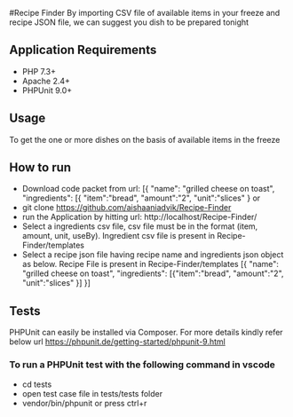 #Recipe Finder
By importing CSV file of available items in your freeze and recipe JSON file, we can suggest you dish to be prepared tonight


## Application Requirements
- PHP 7.3+ 
- Apache 2.4+
- PHPUnit 9.0+


## Usage
To get the one or more dishes on the basis of available items in the freeze


## How to run
- Download code packet from url: [{ "name": "grilled cheese on toast", "ingredients": [{ "item":"bread", "amount":"2", "unit":"slices" }
  or 
- git clone https://github.com/aishaaniadvik/Recipe-Finder
- run the Application by hitting url: http://localhost/Recipe-Finder/
- Select a ingredients csv file, csv file must be in the format (item, amount, unit, useBy). Ingredient csv file is present in Recipe-Finder/templates 
- Select a recipe json file having recipe name and ingredients json object as below. Recipe File is present in Recipe-Finder/templates
   [{ "name": "grilled cheese on toast", "ingredients": [{"item":"bread", "amount":"2", "unit":"slices" }] }]


## Tests
PHPUnit can easily be installed via Composer. For more details kindly refer below url
https://phpunit.de/getting-started/phpunit-9.html 

### To run a PHPUnit test with the following command in vscode
  - cd tests
  - open test case file in tests/tests folder
  - vendor/bin/phpunit
    or
    press ctrl+r 




